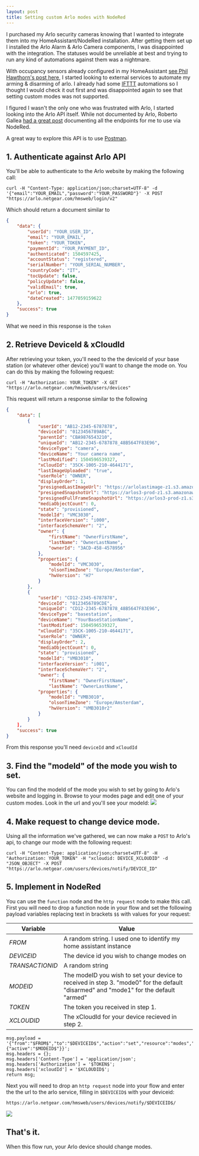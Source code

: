 ```yaml
---
layout: post
title: Setting custom Arlo modes with NodeRed
---
```


I purchased my Arlo security cameras knowing that I wanted to integrate them into my HomeAssistant/NodeRed installation. After getting them set up I installed the Arlo Alarm
& Arlo Camera components, I was disappointed with the integration. The statuses would be unreliable at best and trying to run any kind of automations against them was a nightmare.


With occupancy sensors already configured in my HomeAssistant [see Phil Hawthorn's post here](https://philhawthorne.com/making-home-assistants-presence-detection-not-so-binary/), I started looking 
to external services to automate my arming & disarming of arlo. I already had some [IFTTT](https://ifttt.com) automations so I thought I would check it out first and was disappointed again to see
that setting custom modes was not supported.

I figured I wasn't the only one who was frustrated with Arlo, I started looking into the Arlo API itself. While not documented by Arlo, Roberto Gallea [had a great post](https://www.robertogallea.com/blog/netgear-arlo-api) documenting all the endpoints
for me to use via NodeRed. 

A great way to explore this API is to use [Postman](https://www.getpostman.com/).

## 1. Authenticate against Arlo API
You'll be able to authenticate to the Arlo website by making the following call:
```
curl -H "Content-Type: application/json;charset=UTF-8" -d '{"email":"YOUR_EMAIL","password":"YOUR_PASSWORD"}' -X POST "https://arlo.netgear.com/hmsweb/login/v2"
```
Which should return a document similar to 

```json
{
    "data": {
        "userId": "YOUR_USER_ID",
        "email": "YOUR_EMAIL",
        "token": "YOUR_TOKEN",
        "paymentId": "YOUR_PAYMENT_ID",
        "authenticated": 1504597425,
        "accountStatus": "registered",
        "serialNumber": "YOUR_SERIAL_NUMBER",
        "countryCode": "IT",
        "tocUpdate": false,
        "policyUpdate": false,
        "validEmail": true,
        "arlo": true,
        "dateCreated": 1477059159622
    },
    "success": true
}
```

What we need in this response is the `token`

## 2. Retrieve DeviceId & xCloudId
After retrieving your token, you'll need to the the deviceId of your base station (or whatever other device) you'll want to change the mode on. You can do this by making the following request:
```
curl -H "Authorization: YOUR_TOKEN" -X GET "https://arlo.netgear.com/hmsweb/users/devices"
```

This request will return a response similar to the following

```json
{
    "data": [
        {
            "userId": "AB12-2345-6787878",
            "deviceId": "0123456789ABC",
            "parentId": "CBA9876543210",
            "uniqueId": "AB12-2345-6787878_48B5647F83E96",
            "deviceType": "camera",
            "deviceName": "Your camera name",
            "lastModified": 1504596539327,
            "xCloudId": "35CK-1005-210-4644171",
            "lastImageUploaded": "true",
            "userRole": "OWNER",
            "displayOrder": 1,
            "presignedLastImageUrl": "https://arlolastimage-z1.s3.amazonaws.com/......./....",
            "presignedSnapshotUrl": "https://arlos3-prod-z1.s3.amazonaws.com/.../.....",
            "presignedFullFrameSnapshotUrl": "https://arlos3-prod-z1.s3.amazonaws.com/..../.....",
            "mediaObjectCount": 0,
            "state": "provisioned",
            "modelId": "VMC3030",
            "interfaceVersion": "i000",
            "interfaceSchemaVer": "2",
            "owner": {
                "firstName": "OwnerFirstName",
                "lastName": "OwnerLastName",
                "ownerId": "3ACD-458-4578956"
            },
            "properties": {
                "modelId": "VMC3030",
                "olsonTimeZone": "Europe/Amsterdam",
                "hwVersion": "H7"
            }
        },        
        {
            "userId": "CD12-2345-6787878",
            "deviceId": "0123456789CDE",
            "uniqueId": "CD12-2345-6787878_48B5647F83E96",
            "deviceType": "basestation",
            "deviceName": "YourBaseStationName",
            "lastModified": 1504596539327,
            "xCloudId": "35CK-1005-210-4644171",
            "userRole": "OWNER",
            "displayOrder": 2,
            "mediaObjectCount": 0,
            "state": "provisioned",
            "modelId": "VMB3010",
            "interfaceVersion": "i001",
            "interfaceSchemaVer": "2",
            "owner": {
                "firstName": "OwnerFirstName",
                "lastName": "OwnerLastName",
            "properties": {
                "modelId": "VMB3010",
                "olsonTimeZone": "Europe/Amsterdam",
                "hwVersion": "VMB3010r2"
            }
        }
    ],
    "success": true
}
```    

From this response you'll need `deviceId` and `xCloudId`


## 3. Find the "modeId" of the mode you wish to set.
You can find the modeId of the mode you wish to set by going to Arlo's website and logging in. Browse to your modes page and edit one of your custom modes. Look in the url and you'll see your modeId:
<img src="https://i.imgur.com/b8ubLBN.jpg" class='img-fluid'>

## 4. Make request to change device mode.

Using all the information we've gathered, we can now make a `POST` to Arlo's api, to change our mode with the following request:
```
curl -H "Content-Type: application/json;charset=UTF-8" -H "Authorization: YOUR_TOKEN" -H "xcloudid: DEVICE_XCLOUDID" -d "JSON_OBJECT" -X POST "https://arlo.netgear.com/users/devices/notify/DEVICE_ID"
```

## 5. Implement in NodeRed
You can use the `function` node and the `http request` node to make this call.
First you will need to drop a function node in your flow and set the following payload variables replacing text in brackets `$$` with values for your request:


Variable | Value
--- | ---
$FROM$ | A random string. I used one to identify my home assistant instance
$DEVICEID$ | The device id you wish to change modes on
$TRANSACTIONID$ | A random string
$MODEID$ | The modeID you wish to set your device to received in step 3. "mode0" for the default "disarmed" and "mode1" for the default "armed"
$TOKEN$ | The token you received in step 1.
$XCLOUDID$ | The xCloudId for your device recieved in step 2.



```
msg.payload = '{"from":"$FROM$","to":"$DEVICEID$","action":"set","resource":"modes","transId":"$TRANSACTIONID$","publishResponse":true,"properties": {"active":"$MODEID$"}}';
msg.headers = {};
msg.headers['Content-Type'] = 'application/json';
msg.headers['Authorization'] = '$TOKEN$';
msg.headers['xcloudId'] = '$XCLOUDID$';
return msg;
```

Next you will need to drop an `http request` node into your flow and enter the the url to the arlo service, filling in `$DEVICEID$` with your deviceid:
```
https://arlo.netgear.com/hmsweb/users/devices/notify/$DEVICEID$/
```

<img src="https://i.imgur.com/S6Iv03b.jpg" class='img-fluid'>

## That's it.

When this flow run, your Arlo device should change modes.